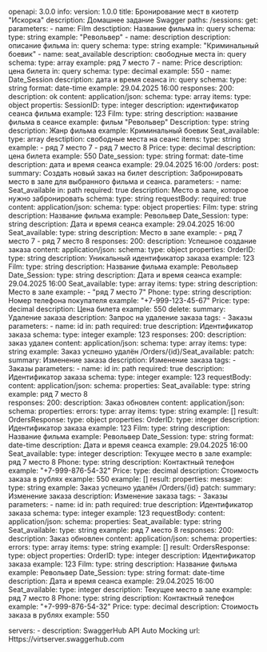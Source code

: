 openapi: 3.0.0
info: 
  version: 1.0.0
  title: Бронирование мест в киотетр "Искорка"
  description:  Домашнее задание Swagger 
paths:
  /sessions:
    get:
      parameters:
        - name: Film
          desctiption: Название фильма
          in: query
          schema:
            type: string
            example: "Револьвер"
        - name: description
          description: описание фильма
          in: query
          schema:
            type: string
            example: "Криминальный боевик"
        - name: seat_available
          description: свободные места
          in: query
          schema:
            type: array
            example: ряд 7 место 7
        - name: Price
          description: цена билета
          in: query
          schema:
            type: decimal
            example: 550
        - name: Date_Session
          description: дата и время сеанса
          in: query
          schema:
            type: string
            format: date-time
            example: 29.04.2025 16:00
      responses:
      200:
        description: ok
        content:
          application/json:
            schema:
            type: array
            items:
              type: object
              propertis:
                SessionID:
                  type: integer
                  description: идентификатор сеанса фильма
                  example: 123
                Film:
                  type: string
                  description: название фильма в сеансе
                  example: фильм "Револьвер"
                Description:
                  type: string
                  description: Жанр фильма
                  example: Криминальный боевик
                Seat_available: 
                  type: array
                  desctiption: свободные места на сеанс
                  items:
                    type: string
                  example: 
                    - ряд 7 место 7
                    - ряд 7 место 8
                  Price:
                    type: decimal
                    description: цена билета
                    example: 550
                  Date_session:
                    type: string
                    format: date-time
                    description: дата и время сеанса
                    example: 29.04.2025 16:00
  /orders: 
    post:
      summary: Создать новый заказ на билет
      description: Забронировать место в зале для выбранного фильма и сеанса.
      parameters:
        - name: Seat_available
          in: path
          required: true
          description: Место в зале, которое нужно забронировать 
          schema:
            type: string
      requestBody:
        required: true
        content:
          application/json:
            schema:
              type: object
              properties:
                Film:
                  type: string
                  description: Название фильма
                  example: Револьвер
                Date_Session:
                  type: string
                  description: Дата и время сеанса 
                  example: 29.04.2025 16:00
                Seat_available:
                  type: string
                  description: Место в зале
                  example: 
                    - ряд 7 место 7
                    - ряд 7 место 8
      responses:
        200:
          description: Успешное создание заказа
          content:
            application/json:
              schema:
                type: object
                properties:
                  OrderID:
                    type: string
                    description: Уникальный идентификатор заказа
                    example: 123
                  Film:
                    type: string
                    description: Название фильма
                    example: Револьвер
                  Date_Session:
                    type: string
                    description: Дата и время сеанса
                    example: 29.04.2025 16:00
                  Seat_available:
                    type: array
                    items:
                      type: string
                    description: Место в зале
                    example:
                      - "ряд 7 место 7"
                  Phone:
                    type: string
                    description: Номер телефона покупателя
                    example: "+7-999-123-45-67"
                  Price:
                    type: decimal
                    description: Цена билета
                    example: 550
  delete:
      summary: Удаление заказа
      description: Запрос на удаление заказа
      tags: 
        - Заказы
      parameters:
        - name: id
          in: path
          required: true
          description: Идентификатор заказа
          schema: 
            type: integer
            example: 123
      responses:
        200: 
          description: заказ удален
          content:
            application/json:
              schema:
                type: array
                items: 
                      type: string
                      example: Заказ успешно удалён
  /Orders/{id}/Seat_available:
    patch:
      summary: Изменение заказа
      description: Изменение заказа
      tags: 
        - Заказы
      parameters:
        - name: id
          in: path
          required: true
          description: Идентификатор заказа
          schema: 
            type: integer
            example: 123
      requestBody:
        content:
          application/json:
            schema:
              properties:
                Seat_available:
                  type: string
                  example: ряд 7 место 8           
      responses:
        200: 
          description: Заказ обновлен
          content:
            application/json:
              schema:
                properties: 
                  errors:
                    type: array
                    items: 
                      type: string
                    example: []
                  result: 
                  OrdersResponse:
      type: object
      properties:
        OrderID:
          type: integer
          description: Идентификатор заказа
          example: 123
        Film:
          type: string
          description: Название фильма
          example: Револьвер
        Date_Session:
          type: string
          format: date-time
          description: Дата и время сеанса
          example: 29.04.2025 16:00
        Seat_available:
          type: integer
          description: Текущее место в зале
          example: ряд 7 место 8
        Phone:
          type: string
          description: Контактный телефон
          example: "+7-999-876-54-32"
        Price:
          type: decimal
          description: Стоимость заказа в рублях
          example: 550
                example: []
                result: 
                    properties:
                      message:
                        type: string
                        example: Заказ успешно удалён
    /Orders/{id}
patch:
      summary: Изменение заказа
      description: Изменение заказа
      tags: 
        - Заказы
      parameters:
        - name: id
          in: path
          required: true
          description: Идентификатор заказа
          schema: 
            type: integer
            example: 123
      requestBody:
        content:
          application/json:
            schema:
              properties:
                Seat_available:
                  type: string
                  Seat_available:
                  type: string
                  example: ряд 7 место 8
      responses:
        200: 
          description: Заказ обновлен
          content:
            application/json:
              schema:
                properties: 
                  errors:
                    type: array
                    items: 
                      type: string
                    example: []
                  result: 
                  OrdersResponse:
      type: object
      properties:
        OrderID:
          type: integer
          description: Идентификатор заказа
          example: 123
          Film:
          type: string
          description: Название фильма
          example: Револьвер
        Date_Session:
          type: string
          format: date-time
          description: Дата и время сеанса
          example: 29.04.2025 16:00
        Seat_available:
          type: integer
          description: Текущее место в зале
          example: ряд 7 место 8
        Phone:
          type: string
          description: Контактный телефон
          example: "+7-999-876-54-32"
        Price:
          type: decimal
          description: Стоимость заказа в рублях
          example: 550
  
  servers:
    - description: SwaggerHub API Auto Mocking
      url: Https://virtserver.swaggerhub.com
